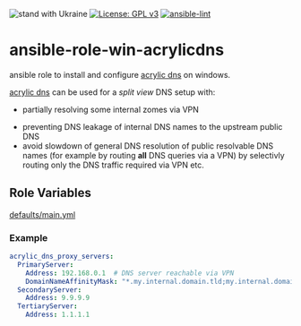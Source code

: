 ![stand with Ukraine](https://badgen.net/badge/support/UKRAINE/?color=0057B8&labelColor=FFD700)
[![License: GPL v3](https://img.shields.io/badge/License-GPL%20v3-blue.svg)](http://www.gnu.org/licenses/gpl-3.0)
[![ansible-lint](https://github.com/zerwes/ansible-role-win-acrylicdns/actions/workflows/lint.yml/badge.svg)](https://github.com/zerwes/ansible-role-win-acrylicdns/actions?query=workflow%3Aansible-lint)

# ansible-role-win-acrylicdns
ansible role to install and configure [acrylic dns](https://mayakron.altervista.org/support/acrylic/Home.htm) on windows.

[acrylic dns](https://mayakron.altervista.org/support/acrylic/Home.htm) can be used for a *split view* DNS setup with:

 + partially resolving some internal zomes via VPN
 * preventing DNS leakage of internal DNS names to the upstream public DNS
 * avoid slowdown of general DNS resolution of public resolvable DNS names (for example by routing **all** DNS queries via a VPN) by selectivly routing only the DNS traffic required via VPN etc.

## Role Variables

[defaults/main.yml](defaults/main.yml)

### Example
```yaml
acrylic_dns_proxy_servers:
  PrimaryServer:
    Address: 192.168.0.1  # DNS server reachable via VPN
    DomainNameAffinityMask: "*.my.internal.domain.tld;my.internal.domain.tld"  # domain(s) regex to resolve via VPN
  SecondaryServer:
    Address: 9.9.9.9
  TertiaryServer:
    Address: 1.1.1.1
```
